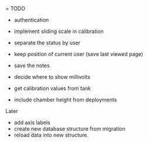 = TODO

- authentication
- implement sliding scale in calibration
- separate the status by user
- keep position of current user (save last viewed page)
- save the notes

- decide where to show millivolts
- get calibration values from tank
- include chamber height from deployments

Later
- add axis labels
- create new database structure from migration
- reload data  into new structure.
